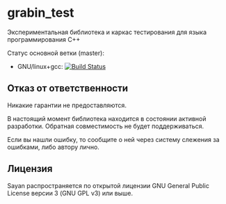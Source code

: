 # grabin_test
Экспериментальная библиотека и каркас тестирования для языка программирования C++

Статус основной ветки (master):

* GNU/linux+gcc: [![Build Status](https://travis-ci.org/galushin/grabin_test.svg?branch=master)](https://travis-ci.org/galushin/grabin_test)

Отказ от ответственности
----

Никакие гарантии не предоставляются.

В настоящий момент библиотека находится в состоянии активной разработки. Обратная совместимость не будет поддерживаться.

Если вы нашли ошибку, то сообщите о ней через систему слежения за ошибками, либо автору лично.

Лицензия
----

Sayan распространяется по открытой лицензии GNU General Public License версии 3 (GNU GPL v3) или выше.
